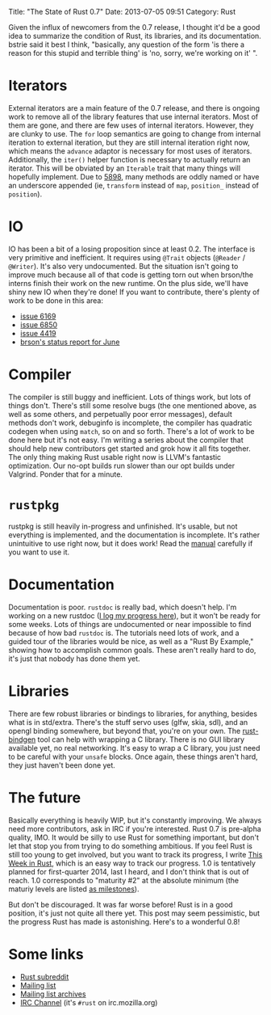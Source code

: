 Title: "The State of Rust 0.7"
Date: 2013-07-05 09:51
Category: Rust

Given the influx of newcomers from the 0.7 release, I thought it'd be a good
idea to summarize the condition of Rust, its libraries, and its documentation.
bstrie said it best I think, "basically, any question of the form 'is there a
reason for this stupid and terrible thing' is 'no, sorry, we're working on
it'&nbsp;".

<!-- more -->

# Iterators

External iterators are a main feature of the 0.7 release, and there is ongoing
work to remove all of the library features that use internal iterators. Most
of them are gone, and there are few uses of internal iterators. However, they
are clunky to use. The `for` loop semantics are going to change from internal
iteration to external iteration, but they are still internal iteration right
now, which means the `advance` adaptor is necessary for most uses of
iterators. Additionally, the `iter()` helper function is necessary to actually
return an iterator. This will be obviated by an `Iterable` trait that many
things will hopefully implement. Due to
[5898](https://github.com/mozilla/rust/issues/5898), many methods are oddly
named or have an underscore appended (ie, `transform` instead of `map`,
`position_` instead of `position`).

# IO

IO has been a bit of a losing proposition since at least 0.2. The interface is
very primitive and inefficient. It requires using `@Trait` objects (`@Reader`
/ `@Writer`). It's also very undocumented. But the situation isn't going to
improve much because all of that code is getting torn out when brson/the
interns finish their work on the new runtime. On the plus side, we'll have
shiny new IO when they're done! If you want to contribute, there's plenty of
work to be done in this area:

- [issue 6169](https://github.com/mozilla/rust/issues/6169)
- [issue 6850](https://github.com/mozilla/rust/issues/6850)
- [issue 4419](https://github.com/mozilla/rust/issues/4419)
- [brson's status report for June](https://mail.mozilla.org/pipermail/rust-dev/2013-May/004305.html)

# Compiler

The compiler is still buggy and inefficient. Lots of things work, but lots of
things don't. There's still some resolve bugs (the one mentioned above, as
well as some others, and perpetually poor error messages), default methods
don't work, debuginfo is incomplete, the compiler has quadratic codegen when
using `match`, so on and so forth. There's a lot of work to be done here but
it's not easy. I'm writing a series about the compiler that should help new
contributors get started and grok how it all fits together. The only thing
making Rust usable right now is LLVM's fantastic optimization. Our no-opt
builds run slower than our opt builds under Valgrind. Ponder that for a
minute.

# `rustpkg`

rustpkg is still heavily in-progress and unfinished. It's usable, but not
everything is implemented, and the documentation is incomplete. It's rather
unintuitive to use right now, but it does work! Read the
[manual](https://github.com/mozilla/rust/blob/master/doc/rustpkg.md) carefully
if you want to use it.

# Documentation

Documentation is poor. `rustdoc` is really bad, which doesn't help. I'm
working on a new rustdoc ([I log my progress
here](http://rustlog.octayn.net)), but it won't be ready for some weeks. Lots
of things are undocumented or near impossible to find because of how bad
`rustdoc` is. The tutorials need lots of work, and a guided tour of the
libraries would be nice, as well as a "Rust By Example," showing how to
accomplish common goals. These aren't really hard to do, it's just that nobody
has done them yet.

# Libraries

There are few robust libraries or bindings to libraries, for anything, besides
what is in std/extra. There's the stuff servo uses (glfw, skia, sdl), and an
opengl binding somewhere, but beyond that, you're on your own. The
[rust-bindgen](https://github.com/crabtw/rust-bindgen) tool can help with
wrapping a C library. There is no GUI library available yet, no real
networking. It's easy to wrap a C library, you just need to be careful with
your `unsafe` blocks. Once again, these things aren't hard, they just haven't
been done yet.

# The future

Basically everything is heavily WIP, but it's constantly improving. We always
need more contributors, ask in IRC if you're interested. Rust 0.7 is pre-alpha
quality, IMO. It would be silly to use Rust for something important, but don't
let that stop you from trying to do something ambitious. If you feel Rust is
still too young to get involved, but you want to track its progress, I write
[This Week in Rust](http://cmr.github.io/blog/categories/this-week-in-rust/),
which is an easy way to track our progress. 1.0 is tentatively planned for
first-quarter 2014, last I heard, and I don't think that is out of reach. 1.0
corresponds to "maturity #2" at the absolute minimum (the maturiy levels are
listed [as milestones](https://github.com/mozilla/rust/issues/milestones)).

But don't be discouraged. It was far worse before! Rust is in a good position,
it's just not quite all there yet. This post may seem pessimistic, but the
progress Rust has made is astonishing. Here's to a wonderful 0.8!

# Some links

- [Rust subreddit](http://www.reddit.com/r/rust/)
- [Mailing list](https://mail.mozilla.org/listinfo/rust-dev)
- [Mailing list archives](http://blog.gmane.org/gmane.comp.lang.rust.devel)
- [IRC
  Channel](http://chat.mibbit.com/?server=irc.mozilla.org&channel=%23rust)
  (it's `#rust` on irc.mozilla.org)
